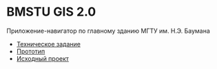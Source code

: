 # BMSTU GIS 2.0

Приложение-навигатор по главному зданию МГТУ им. Н.Э. Баумана

* [Техническое задание](https://docs.google.com/document/d/1YQ6hlJNglzGzQbZnl4Izanbv4e-WiFzN68tU0cfJ3oc/edit)
* [Прототип](https://www.figma.com/file/YWDBJPYnrbmeXTSmYkQHLt9P/BMSTU-GIS?node-id=0%3A1)
* [Исходный проект](https://github.com/Smet1/AndroidGIS)